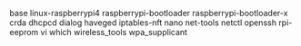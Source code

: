 base linux-raspberrypi4 raspberrypi-bootloader raspberrypi-bootloader-x crda dhcpcd dialog haveged iptables-nft nano net-tools netctl openssh rpi-eeprom vi which wireless_tools wpa_supplicant
